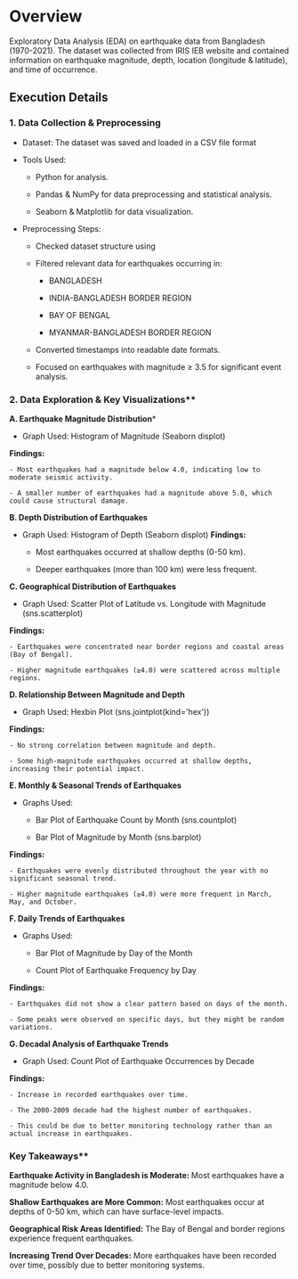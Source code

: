 # Overview

Exploratory Data Analysis (EDA) on earthquake data from Bangladesh (1970-2021). The dataset was collected from IRIS IEB website and contained information on earthquake magnitude, depth, location (longitude & latitude), and time of occurrence.

## Execution Details

### 1. Data Collection & Preprocessing

- Dataset: The dataset was saved and loaded in a CSV file format

- Tools Used:

    - Python for analysis.

    - Pandas & NumPy for data preprocessing and statistical analysis.

    - Seaborn & Matplotlib for data visualization.

- Preprocessing Steps:

    - Checked dataset structure using

    - Filtered relevant data for earthquakes occurring in:

        - BANGLADESH

        - INDIA-BANGLADESH BORDER REGION

        - BAY OF BENGAL

        - MYANMAR-BANGLADESH BORDER REGION

    - Converted timestamps into readable date formats.

    - Focused on earthquakes with magnitude ≥ 3.5 for significant event analysis.

### 2. Data Exploration & Key Visualizations**

**A. Earthquake Magnitude Distribution***

- Graph Used: Histogram of Magnitude (Seaborn displot)

**Findings:**

    - Most earthquakes had a magnitude below 4.0, indicating low to moderate seismic activity.

    - A smaller number of earthquakes had a magnitude above 5.0, which could cause structural damage.

**B. Depth Distribution of Earthquakes**

- Graph Used: Histogram of Depth (Seaborn displot)
**Findings:**

    - Most earthquakes occurred at shallow depths (0-50 km).

    - Deeper earthquakes (more than 100 km) were less frequent.

**C. Geographical Distribution of Earthquakes**

- Graph Used: Scatter Plot of Latitude vs. Longitude with Magnitude (sns.scatterplot)

**Findings:**

    - Earthquakes were concentrated near border regions and coastal areas (Bay of Bengal).

    - Higher magnitude earthquakes (≥4.0) were scattered across multiple regions.

**D. Relationship Between Magnitude and Depth**

- Graph Used: Hexbin Plot (sns.jointplot(kind='hex'))

**Findings:**

    - No strong correlation between magnitude and depth.

    - Some high-magnitude earthquakes occurred at shallow depths, increasing their potential impact.

**E. Monthly & Seasonal Trends of Earthquakes**

- Graphs Used:

    - Bar Plot of Earthquake Count by Month (sns.countplot)

    -  Bar Plot of Magnitude by Month (sns.barplot)

**Findings:**

    - Earthquakes were evenly distributed throughout the year with no significant seasonal trend.

    - Higher magnitude earthquakes (≥4.0) were more frequent in March, May, and October.

**F. Daily Trends of Earthquakes**

- Graphs Used:

    - Bar Plot of Magnitude by Day of the Month

    - Count Plot of Earthquake Frequency by Day

**Findings:**

    - Earthquakes did not show a clear pattern based on days of the month.

    - Some peaks were observed on specific days, but they might be random variations.

**G. Decadal Analysis of Earthquake Trends**

- Graph Used: Count Plot of Earthquake Occurrences by Decade

**Findings:**

    - Increase in recorded earthquakes over time.

    - The 2000-2009 decade had the highest number of earthquakes.

    - This could be due to better monitoring technology rather than an actual increase in earthquakes.

### Key Takeaways**

**Earthquake Activity in Bangladesh is Moderate:** Most earthquakes have a magnitude below 4.0.

**Shallow Earthquakes are More Common:** Most earthquakes occur at depths of 0-50 km, which can have surface-level impacts.

**Geographical Risk Areas Identified:** The Bay of Bengal and border regions experience frequent earthquakes. 

**Increasing Trend Over Decades:** More earthquakes have been recorded over time, possibly due to better monitoring systems.

